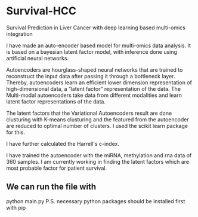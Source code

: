 # Survival-HCC
Survival Prediction in Liver Cancer with deep learning based multi-omics integration

I have made an auto-encoder based model for multi-omics data analysis. It is based on a bayesian latent factor model, with inference done using artificial neural networks.

Autoencoders are hourglass-shaped neural networks that are trained to reconstruct the input data after passing it through a bottleneck layer. Thereby, autoencoders learn an efficient lower dimension representation of high-dimensional data, a “latent factor” representation of the data. The Multi-modal autoencoders take data from different modalities and learn latent factor representations of the data.

The latent factors that the Variational Autoencoders result are done clusturing with K-means clusturing and the featured from the autoencoder are reduced to optimal number of clusters. I used the scikit learn package for this.

I have further calculated the Harrell's c-index.


I have trained the autoencoder with the miRNA, methylation and rna data of 360 samples. I am currently working in finding the latent factors which are most probable factor for patient survival.

## We can run the file with 
python main.py 
P.S. necessary python packages should be installed first with pip
